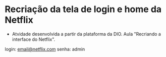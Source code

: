 # Recriação da tela de login e home da Netflix

 - Atvidade desenvolvida a partir da plataforma da DIO. Aula "Recriando a interface do Netflix".


login: email@netflix.com
senha: admin
